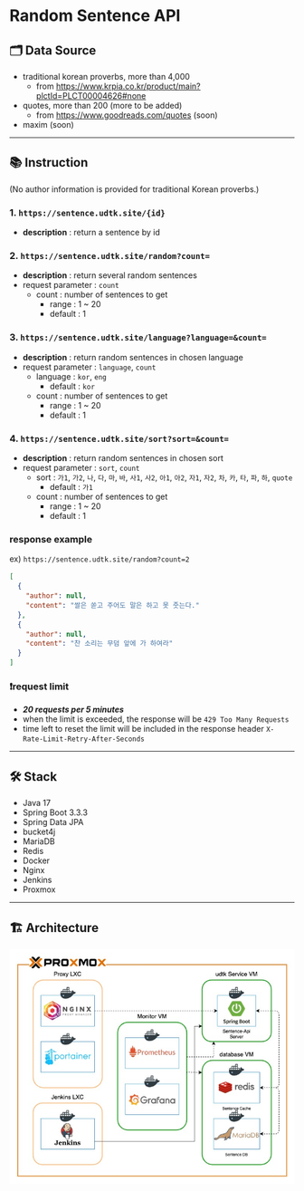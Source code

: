 # Random Sentence API

## 🗂️ Data Source

- traditional korean proverbs, more than 4,000
    - from https://www.krpia.co.kr/product/main?plctId=PLCT00004626#none
- quotes, more than 200 (more to be added)
    - from https://www.goodreads.com/quotes (soon)
- maxim (soon)

---

## 📚 Instruction

(No author information is provided for traditional Korean proverbs.)

### 1. `https://sentence.udtk.site/{id}`

- **description** : return a sentence by id

### 2. `https://sentence.udtk.site/random?count=`

- **description** : return several random sentences
- request parameter : `count`
    - count : number of sentences to get
        - range : 1 ~ 20
        - default : 1

### 3. `https://sentence.udtk.site/language?language=&count=`

- **description** : return random sentences in chosen language
- request parameter : `language`, `count`
    - language : `kor`, `eng`
        - default : `kor`
    - count : number of sentences to get
        - range : 1 ~ 20
        - default : 1

### 4. `https://sentence.udtk.site/sort?sort=&count=`

- **description** : return random sentences in chosen sort
- request parameter : `sort`, `count`
    - sort : `가1`, `가2`, `나`, `다`, `마`, `바`, `사1`, `사2`, `아1`, `아2`, `자1`, `자2`, `차`, `카`, `타`, `파`, `하`, `quote`
        - default : `가1`
    - count : number of sentences to get
        - range : 1 ~ 20
        - default : 1

### response example

ex) `https://sentence.udtk.site/random?count=2`

```json
[
  {
    "author": null,
    "content": "쌀은 쏟고 주어도 말은 하고 못 줏는다."
  },
  {
    "author": null,
    "content": "찬 소리는 무덤 앞에 가 하여라"
  }
]
```

### ❗️request limit

- ***20 requests per 5 minutes***
- when the limit is exceeded, the response will be `429 Too Many Requests`
- time left to reset the limit will be included in the response header `X-Rate-Limit-Retry-After-Seconds`

---

## 🛠️ Stack

- Java 17
- Spring Boot 3.3.3
- Spring Data JPA
- bucket4j
- MariaDB
- Redis
- Docker
- Nginx
- Jenkins
- Proxmox

---

## 🏗️ Architecture

<img src="./assets/sentence-architecture.jpg" alt="architecture">
